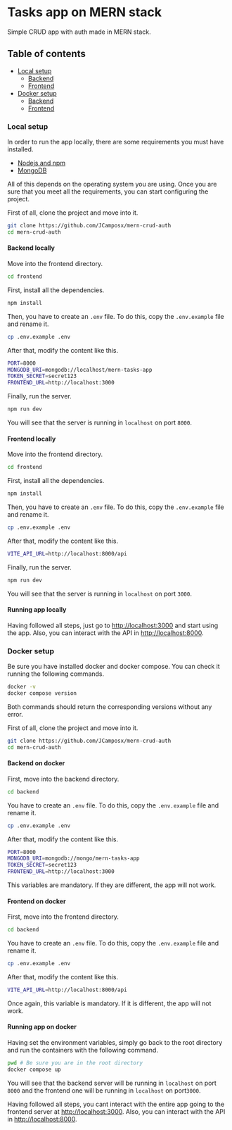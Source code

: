 # Tasks app on MERN stack

Simple CRUD app with auth made in MERN stack.

## Table of contents

- [Local setup](#local-setup)
  - [Backend](#backend-locally)
  - [Frontend](#frontend-locally)
- [Docker setup](#docker-setup)
  - [Backend](#backend-on-docker)
  - [Frontend](#frontend-on-docker)

### Local setup

In order to run the app locally, there are some requirements you must have
installed.

- [Nodejs and npm](https://nodejs.org/en/)
- [MongoDB](https://www.mongodb.com/docs/manual/installation/)

All of this depends on the operating system you are using. Once you are sure
that you meet all the requirements, you can start configuring the project.

First of all, clone the project and move into it.

```bash
git clone https://github.com/JCamposx/mern-crud-auth
cd mern-crud-auth
```

#### Backend locally

Move into the frontend directory.

```bash
cd frontend
```

First, install all the dependencies.

```bash
npm install
```

Then, you have to create an `.env` file. To do this, copy the `.env.example`
file and rename it.

```bash
cp .env.example .env
```

After that, modify the content like this.

```bash
PORT=8000
MONGODB_URI=mongodb://localhost/mern-tasks-app
TOKEN_SECRET=secret123
FRONTEND_URL=http://localhost:3000
```

Finally, run the server.

```bash
npm run dev
```

You will see that the server is running in `localhost` on port `8000`.

#### Frontend locally

Move into the frontend directory.

```bash
cd frontend
```

First, install all the dependencies.

```bash
npm install
```

Then, you have to create an `.env` file. To do this, copy the `.env.example`
file and rename it.

```bash
cp .env.example .env
```

After that, modify the content like this.

```bash
VITE_API_URL=http://localhost:8000/api
```

Finally, run the server.

```bash
npm run dev
```

You will see that the server is running in `localhost` on port `3000`.

#### Running app locally

Having followed all steps, just go to
[http://localhost:3000](http://localhost:3000) and start using the app. Also,
you can interact with the API in [http://localhost:8000](http://localhost:8000).

### Docker setup

Be sure you have installed docker and docker compose. You can check it running
the following commands.

```bash
docker -v
docker compose version
```

Both commands should return the corresponding versions without any error.

First of all, clone the project and move into it.

```bash
git clone https://github.com/JCamposx/mern-crud-auth
cd mern-crud-auth
```

#### Backend on docker

First, move into the backend directory.

```bash
cd backend
```

You have to create an `.env` file. To do this, copy the `.env.example` file
and rename it.

```bash
cp .env.example .env
```

After that, modify the content like this.

```bash
PORT=8000
MONGODB_URI=mongodb://mongo/mern-tasks-app
TOKEN_SECRET=secret123
FRONTEND_URL=http://localhost:3000
```

This variables are mandatory. If they are different, the app will not work.

#### Frontend on docker

First, move into the frontend directory.

```bash
cd backend
```

You have to create an `.env` file. To do this, copy the `.env.example` file
and rename it.

```bash
cp .env.example .env
```

After that, modify the content like this.

```bash
VITE_API_URL=http://localhost:8000/api
```

Once again, this variable is mandatory. If it is different, the app will not
work.

#### Running app on docker

Having set the environment variables, simply go back to the root directory and
run the containers with the following command.

```bash
pwd # Be sure you are in the root directory
docker compose up
```

You will see that the backend server will be running in `localhost` on port
`8000` and the frontend one will be running in `localhost` on port`3000`.

Having followed all steps, you cant interact with the entire app going to the
frontend server at [http://localhost:3000](http://localhost:3000). Also, you can
interact with the API in [http://localhost:8000](http://localhost:8000).
